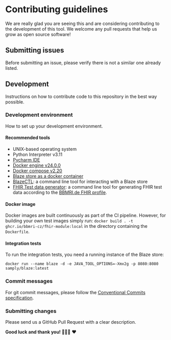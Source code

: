 # Contributing guidelines

We are really glad you are seeing this and are considering contributing to the development of this tool.
We welcome any pull requests that help us grow as open source software!

## Submitting issues

Before submitting an issue, please verify there is not a similar one already listed.

## Development

Instructions on how to contribute code to this repository in the best way possible.

### Development environment

How to set up your development environment.

#### Recommended tools

- UNIX-based operating system
- Python Interpreter v3.11
- [Pycharm IDE](https://www.jetbrains.com/pycharm/)
- [Docker engine v24.0.0](https://docs.docker.com/engine/release-notes/24.0/#2400)
- [Docker compose v2.20](https://docs.docker.com/compose/release-notes/#2200)
- [Blaze store as a docker container](https://github.com/samply/blaze#docker)
- [BlazeCTL](https://github.com/samply/blazectl): a command line tool for interacting with a Blaze store
- [FHIR Test data generator](https://github.com/samply/bbmri-fhir-gen): a command line tool for generating FHIR test
  data
according to the [BBMRI.de FHIR profile](https://simplifier.net/bbmri.de).

#### Docker image

Docker images are built continuously as part of the CI pipeline. However, for building your own test images simply
run: `docker build . -t ghcr.io/bbmri-cz/fhir-module:local` in the directory containing the `Dockerfile`.

#### Integration tests

To run the integration tests, you need a running instance of the Blaze store:

```shell
docker run --name blaze -d -e JAVA_TOOL_OPTIONS=-Xmx2g -p 8080:8080 samply/blaze:latest
```
### Commit messages

For git commit messages,
please follow the [Conventional Commits specification](https://www.conventionalcommits.org/en/v1.0.0/#summary).

### Submitting changes

Please send us a GitHub Pull Request with a clear description.

**Good luck and thank you! 🙇🏻‍♂️** ❤️